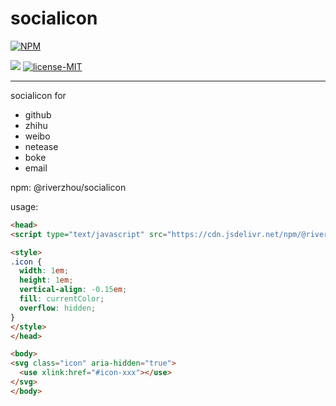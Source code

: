 # socialicon

[![NPM](https://nodei.co/npm/@riverzhou/socialicon.png)](https://npmjs.org/package/@riverzhou/socialicon)

[![](https://img.shields.io/badge/version-v1.0.0-yellow.svg)]() [![license-MIT](https://img.shields.io/badge/license-MIT-green.svg)]()
  
---

socialicon for 
- github 
- zhihu 
- weibo 
- netease 
- boke
- email 

npm:
@riverzhou/socialicon

usage:
```html
<head>
<script type="text/javascript" src="https://cdn.jsdelivr.net/npm/@riverzhou/socialicon/iconfont.min.js" async ></script>

<style>
.icon {
  width: 1em;
  height: 1em;
  vertical-align: -0.15em;
  fill: currentColor;
  overflow: hidden;
}
</style>
</head>

<body>
<svg class="icon" aria-hidden="true">
  <use xlink:href="#icon-xxx"></use>
</svg>
</body>
```

